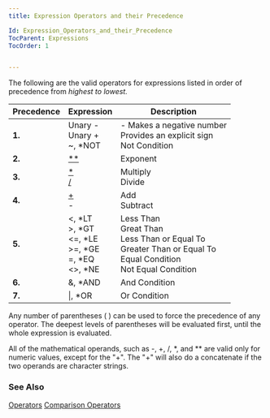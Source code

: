 ```yaml
---
title: Expression Operators and their Precedence

Id: Expression_Operators_and_their_Precedence
TocParent: Expressions
TocOrder: 1


---
```


The following are the valid operators for expressions listed in order of precedence from *highest to lowest.<br />* 

| Precedence   | **Expression** | **Description**  |
| ------------ | -------------- | ---------------- |
| **1.** | Unary - <br> Unary + <br/> ~, *NOT  | - Makes a negative number <br/> Provides an explicit sign <br/>Not Condition 
| **2.** | [**](StarStar_Op.html) | Exponent 
| **3.** | [*](Multiply_Operator.html) <br/> [/](Divide_Operator.html) | Multiply <br/> Divide 
| **4.** | [+](Plus_Operator.html) <br/> - | Add <br/> Subtract
| **5.** | &lt;, *LT <br/> &gt;, *GT <br/> &lt;=, *LE <br/> &gt;=, *GE <br/>=, *EQ <br/> &lt;&gt;, *NE | Less Than <br/> Great Than <br/> Less Than or Equal To <br/> Greater Than or Equal To <br/> Equal Condition <br/> Not Equal Condition <br/>
| **6.** | &amp;, *AND | And Condition 
| **7.** | &#124;, *OR | Or Condition 

Any number of parentheses ( ) can be used to force the precedence of any operator. The deepest levels of parentheses will be evaluated first, until the whole expression is evaluated. 

All of the mathematical operands, such as -, +, /, *, and ** are valid only for numeric values, except for the "+". The "+" will also do a concatenate if the two operands are character strings. 


### See Also
[Operators](aerLrfOperatorsMain.html)
[Comparison Operators](Comparison_Operators.html) 
